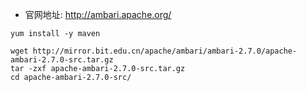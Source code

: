 - 官网地址: http://ambari.apache.org/

```
yum install -y maven

wget http://mirror.bit.edu.cn/apache/ambari/ambari-2.7.0/apache-ambari-2.7.0-src.tar.gz
tar -zxf apache-ambari-2.7.0-src.tar.gz
cd apache-ambari-2.7.0-src/
```
